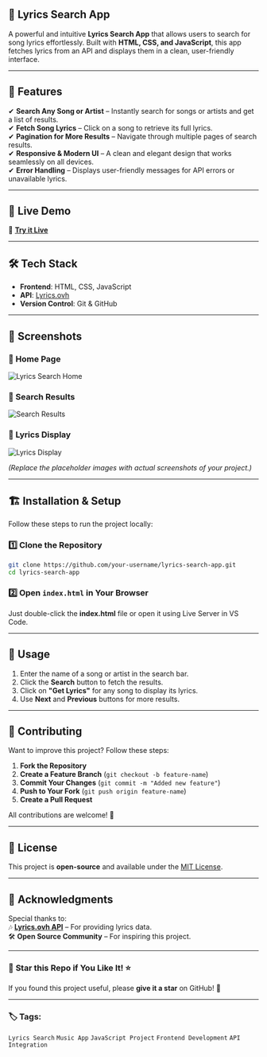 ## 🎵 Lyrics Search App

A powerful and intuitive **Lyrics Search App** that allows users to search for song lyrics effortlessly. Built with **HTML, CSS, and JavaScript**, this app fetches lyrics from an API and displays them in a clean, user-friendly interface.  

---

## 🚀 Features  

✔ **Search Any Song or Artist** – Instantly search for songs or artists and get a list of results.  
✔ **Fetch Song Lyrics** – Click on a song to retrieve its full lyrics.  
✔ **Pagination for More Results** – Navigate through multiple pages of search results.  
✔ **Responsive & Modern UI** – A clean and elegant design that works seamlessly on all devices.  
✔ **Error Handling** – Displays user-friendly messages for API errors or unavailable lyrics.  

---

## 🎯 Live Demo  

🔗 **[Try it Live](https://lyrics-search-engine.vercel.app/)** 

---

## 🛠️ Tech Stack  

- **Frontend**: HTML, CSS, JavaScript  
- **API**: [Lyrics.ovh](https://lyrics.ovh/)  
- **Version Control**: Git & GitHub  

---

## 📸 Screenshots  

### 🎤 Home Page  
![Lyrics Search Home](https://via.placeholder.com/800x400?text=Lyrics+Search+App)  

### 🎼 Search Results  
![Search Results](https://via.placeholder.com/800x400?text=Search+Results)  

### 📜 Lyrics Display  
![Lyrics Display](https://via.placeholder.com/800x400?text=Lyrics+Display)  

*(Replace the placeholder images with actual screenshots of your project.)*  

---

## 🏗️ Installation & Setup  

Follow these steps to run the project locally:  

### 1️⃣ Clone the Repository  
```bash
git clone https://github.com/your-username/lyrics-search-app.git
cd lyrics-search-app
```

### 2️⃣ Open `index.html` in Your Browser  
Just double-click the **index.html** file or open it using Live Server in VS Code.

---

## 📝 Usage  

1. Enter the name of a song or artist in the search bar.  
2. Click the **Search** button to fetch the results.  
3. Click on **"Get Lyrics"** for any song to display its lyrics.  
4. Use **Next** and **Previous** buttons for more results.  

---

## 🤝 Contributing  

Want to improve this project? Follow these steps:  

1. **Fork the Repository**  
2. **Create a Feature Branch** (`git checkout -b feature-name`)  
3. **Commit Your Changes** (`git commit -m "Added new feature"`)  
4. **Push to Your Fork** (`git push origin feature-name`)  
5. **Create a Pull Request**  

All contributions are welcome! 🎉  

---

## 📜 License  

This project is **open-source** and available under the [MIT License](LICENSE).  

---

## 🎤 Acknowledgments  

Special thanks to:  
🎶 **[Lyrics.ovh API](https://lyrics.ovh/)** – For providing lyrics data.  
🛠️ **Open Source Community** – For inspiring this project.  

---

### 🌟 **Star this Repo if You Like It!** ⭐  
If you found this project useful, please **give it a star** on GitHub! 🚀  

---

### 🏷️ **Tags**:  
`Lyrics Search` `Music App` `JavaScript Project` `Frontend Development` `API Integration`
